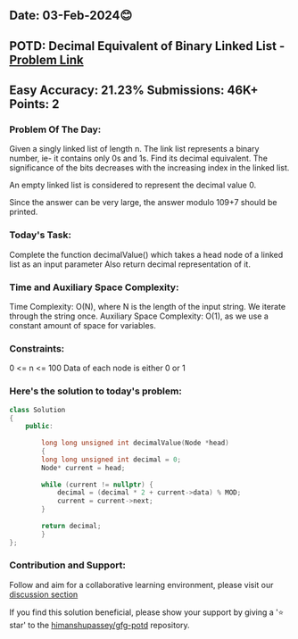 ## Date: 03-Feb-2024😊

## POTD: Decimal Equivalent of Binary Linked List - [Problem Link](https://www.geeksforgeeks.org/problems/implement-atoi/1)

## Easy Accuracy: 21.23% Submissions: 46K+ Points: 2

### Problem Of The Day:

Given a singly linked list of length n. The link list represents a binary number, ie- it contains only 0s and 1s. Find its decimal equivalent.
The significance of the bits decreases with the increasing index in the linked list.

An empty linked list is considered to represent the decimal value 0. 

Since the answer can be very large, the answer modulo 109+7 should be printed.

### Today's Task:

Complete the function decimalValue() which takes a head node of a linked list as an input parameter 
Also return decimal representation of it.

### Time and Auxiliary Space Complexity:

Time Complexity: O(N), where N is the length of the input string. We iterate through the string once.
Auxiliary Space Complexity: O(1), as we use a constant amount of space for variables.

### Constraints:
0 <= n <= 100
Data of each node is either 0 or 1

### Here's the solution to today's problem:
```cpp 		 
class Solution
{
    public:
         
        long long unsigned int decimalValue(Node *head)
        {
        long long unsigned int decimal = 0;
        Node* current = head;
        
        while (current != nullptr) {
            decimal = (decimal * 2 + current->data) % MOD;
            current = current->next;
        }
        
        return decimal;
        }
};

```

### Contribution and Support:

Follow and aim for a collaborative learning environment, please visit our [discussion section](https://github.com/himanshupassey/gfg-potd/discussions)

If you find this solution beneficial, please show your support by giving a '⭐ star' to the [himanshupassey/gfg-potd](https://github.com/himanshupassey/gfg-potd) repository.

